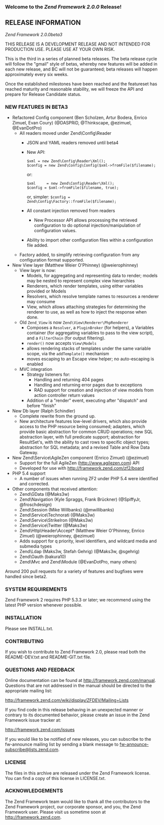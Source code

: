 ### Welcome to the *Zend Framework 2.0.0* Release!

## RELEASE INFORMATION

*Zend Framework 2.0.0beta3*

THIS RELEASE IS A DEVELOPMENT RELEASE AND NOT INTENDED FOR PRODUCTION USE.
PLEASE USE AT YOUR OWN RISK.

This is the third in a series of planned beta releases. The beta release
cycle will follow the "gmail" style of betas, whereby new features will
be added in each new release, and BC will not be guaranteed; beta
releases will happen approximately every six weeks. 

Once the established milestones have been reached and the featureset has
reached maturity and reasonable stability, we will freeze the API and
prepare for Release Candidate status.

### NEW FEATURES IN BETA3

 -  Refactored Config component (Ben Scholzen, Artur Bodera, Enrico Zimuel, 
    Evan Coury) (@DASPRiD, @Thinkscape, @ezimuel, @EvanDotPro)
     -  All readers moved under Zend\Config\Reader
         -  JSON and YAML readers removed until beta4
         -  New API:

            ```
            $xml = new Zend\Config\Reader\Xml(); 
            $config = new Zend\Config\Config($xml->fromFile($filename);
            ```
            or:

            ```
            $xml     = new Zend\Config\Reader\Xml(); 
            $config = $xml->fromFile($filename, true);
            ```

            or, simpler: `$config = Zend\Config\Factory::fromFile($filename);`
         -  All constant injection removed from readers
             -  New Processor API allows processing the retrieved configuration 
                to do optional injection/manipulation of configuration values.
         -  Ability to import other configuration files within a configuration 
            file added.
     -  Factory added, to simplify retrieving configuration from any 
        configuration format supported.
 -  New View layer (Matthew Weier O'Phinney) (@weierophinney)
     -  View layer is now:
         -  Models, for aggregating and representing data to render; models may be
            nested to represent complex view hierarchies
         -  Renderers, which render templates, using either variables provided or
            Models
         -  Resolvers, which resolve template names to resources a renderer may
            consume
         -  View, which allows attaching strategies for determining the renderer 
            to use, as well as how to inject the response when done.
     -  Old `Zend_View` is now `Zend\View\Renderer\PhpRenderer`
         -  Composes a `Resolver`, a `PluginBroker` (for helpers), a Variables 
            container (for aggregating variables to pass to the view script), 
            and a `FilterChain` (for output filtering). 
         -  `render()` now accepts `View\Models`
         -  allows rendering stacks of templates under the same variable scope, 
            via the `addTemplate()` mechanism
         -  moves escaping to an Escape view helper; no auto-escaping is enabled
     -  MVC integration
         -  Strategy listeners for:
             -  Handling and returning 404 pages
             -  Handling and returning error pages due to exceptions
             -  RAD support for creation and injection of view models from action
                controller return values
         -  Addition of a "render" event, executing after "dispatch" and before
            "finish"
 -  New Db layer (Ralph Schindler)
     -  Complete rewrite from the ground up.
     -  New architecture features low-level drivers, which also provide access to
        the PHP resource being consumed; adapters, which provide basic 
        abstraction for common CRUD operations; new SQL abstraction layer, with 
        full predicate support; abstraction for ResultSet's, with the ability to 
        cast rows to specific object types; abstraction for SQL metadata; and a 
       revised Table and Row Data Gateway.
 -  New Zend\Service\AgileZen component (Enrico Zimuel) (@ezimuel)
     -  Support for the full AgileZen (http://www.agilezen.com) API
     -  Developed for use with http://framework.zend.com/zf2/board 
 -  PHP 5.4 support
     -  A number of issues when running ZF2 under PHP 5.4 were identified and
        corrected.
 -  Other components that received attention:
     -  Zend\GData (@Maks3w)
     -  Zend\Navigation (Kyle Spraggs, Frank Brückner) (@SpiffyJr, @froschdesign)
     -  Zend\Session (Mike Willbanks) (@mwillibanks)
     -  Zend\Service\Technorati (@Maks3w)
     -  Zend\Service\StrikeIron (@Maks3w)
     -  Zend\Service\Twitter (@Maks3w)
     -  Zend\Http\Header\Accept* (Matthew Weier O'Phinney, Enrico Zimuel) 
        (@weierophinney, @ezimuel)
     -  Adds support for q priority, level identifiers, and wildcard media and
        submedia types
     -  Zend\Ldap (Maks3w, Stefah Gehrig) (@Maks3w, @sgehrig)
     -  Zend\Oauth (bakura10)
     -  Zend\Mvc and Zend\Module (@EvanDotPro, many others)

Around 200 pull requests for a variety of features and bugfixes were handled
since beta2.

### SYSTEM REQUIREMENTS

Zend Framework 2 requires PHP 5.3.3 or later; we recommend using the
latest PHP version whenever possible.

### INSTALLATION

Please see INSTALL.txt.

### CONTRIBUTING

If you wish to contribute to Zend Framework 2.0, please read both the
README-DEV.txt and README-GIT.txt file.

### QUESTIONS AND FEEDBACK

Online documentation can be found at http://framework.zend.com/manual.
Questions that are not addressed in the manual should be directed to the
appropriate mailing list:

http://framework.zend.com/wiki/display/ZFDEV/Mailing+Lists

If you find code in this release behaving in an unexpected manner or
contrary to its documented behavior, please create an issue in the Zend
Framework issue tracker at:

http://framework.zend.com/issues

If you would like to be notified of new releases, you can subscribe to
the fw-announce mailing list by sending a blank message to
<fw-announce-subscribe@lists.zend.com>.

### LICENSE

The files in this archive are released under the Zend Framework license.
You can find a copy of this license in LICENSE.txt.

### ACKNOWLEDGEMENTS

The Zend Framework team would like to thank all the contributors to the Zend
Framework project, our corporate sponsor, and you, the Zend Framework user.
Please visit us sometime soon at http://framework.zend.com.

